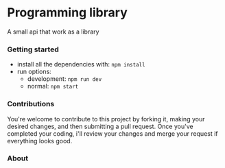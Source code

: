 # Programming library
A small api that work as a library
### Getting started
 - install all the dependencies with: `npm install`
 - run options:
    - development: `npm run dev`
    - normal:      `npm start`

### Contributions
You're welcome to contribute to this project by forking it, making your desired changes, and then submitting a pull request. 
Once you've completed your coding, i'll review your changes and merge your request if everything looks good.

### About

